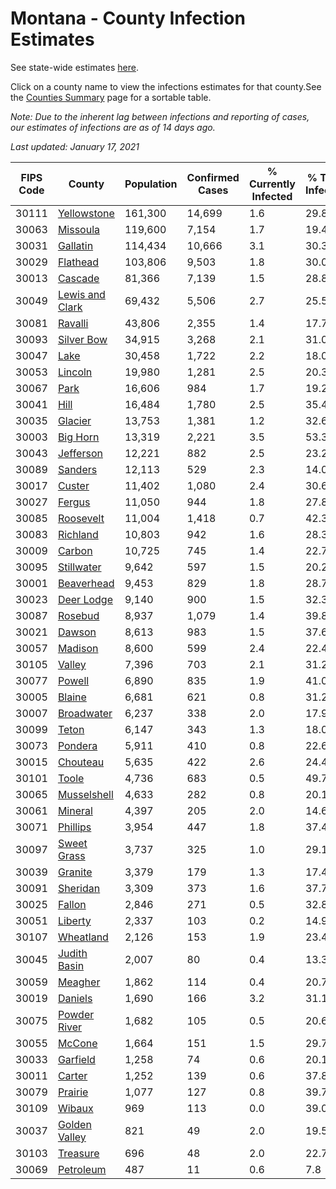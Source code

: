 # Montana - County Infection Estimates

See state-wide estimates [here](/infections/us-mt).

Click on a county name to view the infections estimates for that county.See the [Counties Summary](/infections/summary-counties) page for a sortable table.

*Note: Due to the inherent lag between infections and reporting of cases, our estimates of infections are as of 14 days ago.*

*Last updated: January 17, 2021*

|   FIPS Code |                             County |   Population |   Confirmed Cases |   % Currently Infected |   % Total Infected |
|-------------|------------------------------------|--------------|-------------------|------------------------|--------------------|
|       30111 |         [Yellowstone](yellowstone) |      161,300 |            14,699 |                    1.6 |               29.8 |
|       30063 |               [Missoula](missoula) |      119,600 |             7,154 |                    1.7 |               19.4 |
|       30031 |               [Gallatin](gallatin) |      114,434 |            10,666 |                    3.1 |               30.3 |
|       30029 |               [Flathead](flathead) |      103,806 |             9,503 |                    1.8 |               30.0 |
|       30013 |                 [Cascade](cascade) |       81,366 |             7,139 |                    1.5 |               28.8 |
|       30049 | [Lewis and Clark](lewis-and-clark) |       69,432 |             5,506 |                    2.7 |               25.5 |
|       30081 |                 [Ravalli](ravalli) |       43,806 |             2,355 |                    1.4 |               17.7 |
|       30093 |           [Silver Bow](silver-bow) |       34,915 |             3,268 |                    2.1 |               31.0 |
|       30047 |                       [Lake](lake) |       30,458 |             1,722 |                    2.2 |               18.0 |
|       30053 |                 [Lincoln](lincoln) |       19,980 |             1,281 |                    2.5 |               20.3 |
|       30067 |                       [Park](park) |       16,606 |               984 |                    1.7 |               19.2 |
|       30041 |                       [Hill](hill) |       16,484 |             1,780 |                    2.5 |               35.4 |
|       30035 |                 [Glacier](glacier) |       13,753 |             1,381 |                    1.2 |               32.6 |
|       30003 |               [Big Horn](big-horn) |       13,319 |             2,221 |                    3.5 |               53.3 |
|       30043 |             [Jefferson](jefferson) |       12,221 |               882 |                    2.5 |               23.2 |
|       30089 |                 [Sanders](sanders) |       12,113 |               529 |                    2.3 |               14.0 |
|       30017 |                   [Custer](custer) |       11,402 |             1,080 |                    2.4 |               30.6 |
|       30027 |                   [Fergus](fergus) |       11,050 |               944 |                    1.8 |               27.8 |
|       30085 |             [Roosevelt](roosevelt) |       11,004 |             1,418 |                    0.7 |               42.3 |
|       30083 |               [Richland](richland) |       10,803 |               942 |                    1.6 |               28.3 |
|       30009 |                   [Carbon](carbon) |       10,725 |               745 |                    1.4 |               22.7 |
|       30095 |           [Stillwater](stillwater) |        9,642 |               597 |                    1.5 |               20.2 |
|       30001 |           [Beaverhead](beaverhead) |        9,453 |               829 |                    1.8 |               28.7 |
|       30023 |           [Deer Lodge](deer-lodge) |        9,140 |               900 |                    1.5 |               32.3 |
|       30087 |                 [Rosebud](rosebud) |        8,937 |             1,079 |                    1.4 |               39.8 |
|       30021 |                   [Dawson](dawson) |        8,613 |               983 |                    1.5 |               37.6 |
|       30057 |                 [Madison](madison) |        8,600 |               599 |                    2.4 |               22.4 |
|       30105 |                   [Valley](valley) |        7,396 |               703 |                    2.1 |               31.2 |
|       30077 |                   [Powell](powell) |        6,890 |               835 |                    1.9 |               41.0 |
|       30005 |                   [Blaine](blaine) |        6,681 |               621 |                    0.8 |               31.2 |
|       30007 |           [Broadwater](broadwater) |        6,237 |               338 |                    2.0 |               17.9 |
|       30099 |                     [Teton](teton) |        6,147 |               343 |                    1.3 |               18.0 |
|       30073 |                 [Pondera](pondera) |        5,911 |               410 |                    0.8 |               22.6 |
|       30015 |               [Chouteau](chouteau) |        5,635 |               422 |                    2.6 |               24.4 |
|       30101 |                     [Toole](toole) |        4,736 |               683 |                    0.5 |               49.7 |
|       30065 |         [Musselshell](musselshell) |        4,633 |               282 |                    0.8 |               20.1 |
|       30061 |                 [Mineral](mineral) |        4,397 |               205 |                    2.0 |               14.6 |
|       30071 |               [Phillips](phillips) |        3,954 |               447 |                    1.8 |               37.4 |
|       30097 |         [Sweet Grass](sweet-grass) |        3,737 |               325 |                    1.0 |               29.1 |
|       30039 |                 [Granite](granite) |        3,379 |               179 |                    1.3 |               17.4 |
|       30091 |               [Sheridan](sheridan) |        3,309 |               373 |                    1.6 |               37.7 |
|       30025 |                   [Fallon](fallon) |        2,846 |               271 |                    0.5 |               32.8 |
|       30051 |                 [Liberty](liberty) |        2,337 |               103 |                    0.2 |               14.9 |
|       30107 |             [Wheatland](wheatland) |        2,126 |               153 |                    1.9 |               23.4 |
|       30045 |       [Judith Basin](judith-basin) |        2,007 |                80 |                    0.4 |               13.3 |
|       30059 |                 [Meagher](meagher) |        1,862 |               114 |                    0.4 |               20.7 |
|       30019 |                 [Daniels](daniels) |        1,690 |               166 |                    3.2 |               31.1 |
|       30075 |       [Powder River](powder-river) |        1,682 |               105 |                    0.5 |               20.6 |
|       30055 |                   [McCone](mccone) |        1,664 |               151 |                    1.5 |               29.7 |
|       30033 |               [Garfield](garfield) |        1,258 |                74 |                    0.6 |               20.1 |
|       30011 |                   [Carter](carter) |        1,252 |               139 |                    0.6 |               37.8 |
|       30079 |                 [Prairie](prairie) |        1,077 |               127 |                    0.8 |               39.7 |
|       30109 |                   [Wibaux](wibaux) |          969 |               113 |                    0.0 |               39.0 |
|       30037 |     [Golden Valley](golden-valley) |          821 |                49 |                    2.0 |               19.5 |
|       30103 |               [Treasure](treasure) |          696 |                48 |                    2.0 |               22.7 |
|       30069 |             [Petroleum](petroleum) |          487 |                11 |                    0.6 |                7.8 |